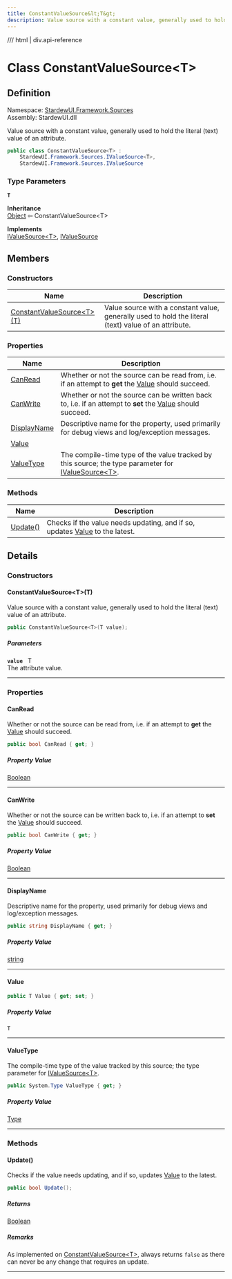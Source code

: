 ```yaml
---
title: ConstantValueSource&lt;T&gt;
description: Value source with a constant value, generally used to hold the literal (text) value of an attribute.
---
```


<link rel="stylesheet" href="/StardewUI/stylesheets/reference.css" />

/// html | div.api-reference

# Class ConstantValueSource&lt;T&gt;

## Definition

<div class="api-definition" markdown>

Namespace: [StardewUI.Framework.Sources](index.md)  
Assembly: StardewUI.dll  

</div>

Value source with a constant value, generally used to hold the literal (text) value of an attribute.

```cs
public class ConstantValueSource<T> : 
    StardewUI.Framework.Sources.IValueSource<T>, 
    StardewUI.Framework.Sources.IValueSource
```

### Type Parameters

**`T`**  


**Inheritance**  
[Object](https://learn.microsoft.com/en-us/dotnet/api/system.object) ⇦ ConstantValueSource&lt;T&gt;

**Implements**  
[IValueSource&lt;T&gt;](ivaluesource-1.md), [IValueSource](ivaluesource.md)

## Members

### Constructors

 | Name | Description |
| --- | --- |
| [ConstantValueSource&lt;T&gt;(T)](#constantvaluesourcett) | Value source with a constant value, generally used to hold the literal (text) value of an attribute. | 

### Properties

 | Name | Description |
| --- | --- |
| [CanRead](#canread) | Whether or not the source can be read from, i.e. if an attempt to **get** the [Value](ivaluesource.md#value) should succeed. | 
| [CanWrite](#canwrite) | Whether or not the source can be written back to, i.e. if an attempt to **set** the [Value](ivaluesource.md#value) should succeed. | 
| [DisplayName](#displayname) | Descriptive name for the property, used primarily for debug views and log/exception messages. | 
| [Value](#value) |  | 
| [ValueType](#valuetype) | The compile-time type of the value tracked by this source; the type parameter for [IValueSource&lt;T&gt;](ivaluesource-1.md). | 

### Methods

 | Name | Description |
| --- | --- |
| [Update()](#update) | Checks if the value needs updating, and if so, updates [Value](ivaluesource.md#value) to the latest. | 

## Details

### Constructors

#### ConstantValueSource&lt;T&gt;(T)

Value source with a constant value, generally used to hold the literal (text) value of an attribute.

```cs
public ConstantValueSource<T>(T value);
```

##### Parameters

**`value`** &nbsp; T  
The attribute value.

-----

### Properties

#### CanRead

Whether or not the source can be read from, i.e. if an attempt to **get** the [Value](ivaluesource.md#value) should succeed.

```cs
public bool CanRead { get; }
```

##### Property Value

[Boolean](https://learn.microsoft.com/en-us/dotnet/api/system.boolean)

-----

#### CanWrite

Whether or not the source can be written back to, i.e. if an attempt to **set** the [Value](ivaluesource.md#value) should succeed.

```cs
public bool CanWrite { get; }
```

##### Property Value

[Boolean](https://learn.microsoft.com/en-us/dotnet/api/system.boolean)

-----

#### DisplayName

Descriptive name for the property, used primarily for debug views and log/exception messages.

```cs
public string DisplayName { get; }
```

##### Property Value

[string](https://learn.microsoft.com/en-us/dotnet/api/system.string)

-----

#### Value



```cs
public T Value { get; set; }
```

##### Property Value

`T`

-----

#### ValueType

The compile-time type of the value tracked by this source; the type parameter for [IValueSource&lt;T&gt;](ivaluesource-1.md).

```cs
public System.Type ValueType { get; }
```

##### Property Value

[Type](https://learn.microsoft.com/en-us/dotnet/api/system.type)

-----

### Methods

#### Update()

Checks if the value needs updating, and if so, updates [Value](ivaluesource.md#value) to the latest.

```cs
public bool Update();
```

##### Returns

[Boolean](https://learn.microsoft.com/en-us/dotnet/api/system.boolean)

##### Remarks

As implemented on [ConstantValueSource&lt;T&gt;](constantvaluesource-1.md), always returns `false` as there can never be any change that requires an update.

-----

